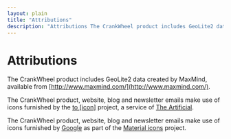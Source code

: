 ```yaml
---
layout: plain
title: "Attributions"
description: "Attributions The CrankWheel product includes GeoLite2 data created by MaxMind, available from http://www.maxmind.com/. The CrankWheel product, website, blog and newsletter emails make use of icons furnished by the to [icon] project, a service of The Artificial."
---
```


# Attributions

The CrankWheel product includes GeoLite2 data created by MaxMind, available from [http://www.maxmind.com/](http://www.maxmind.com/).

The CrankWheel product, website, blog and newsletter emails make use of icons furnished by the [to [icon]](http://toicon.com/) project, a service of [The Artificial](http://theartificial.nl/).

The CrankWheel product, website, blog and newsletter emails make use of icons furnished by [Google](http://www.google.com/) as part of the [Material icons](https://design.google.com/icons/) project.
